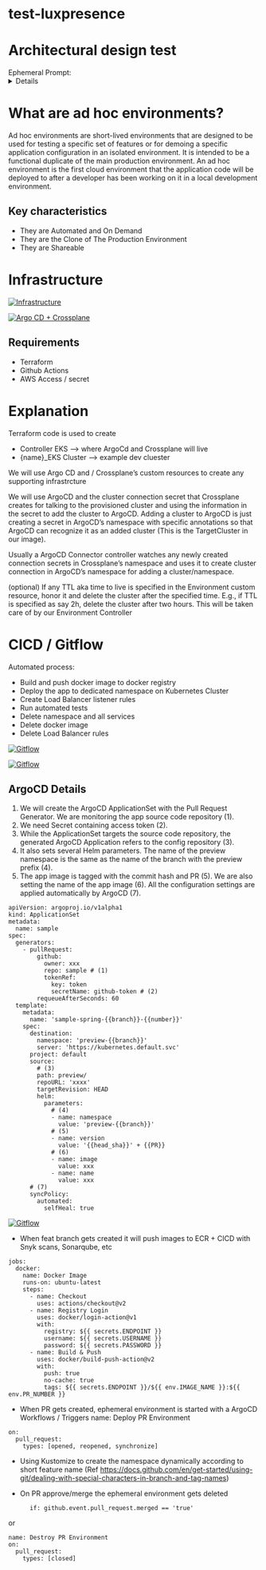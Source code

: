 # test-luxpresence

# Architectural design test

<summary>Ephemeral Prompt:</summary>
<details>

```
Your team is responsible for delivering ephemeral environments to the other engineering teams. These environments should be created when a developer submits a pull request on GitHub. They should also mirror staging and production which runs microservices on Kubernetes and uses PostgreSQL as the primary database. You are free to pull in any other tool you see the need for — e.g., CI/CD, logging, and etc.
Whiteboard a system that addresses the following requirements:

Ephemeral environments should be spun up on-demand and torn down when no longer needed

Engineers should be able to access their environments via a URL

Environments should be able to be customized with different versions of dependencies (e.g., Service_A should be the feature branch a developer is working on and all other services represent the current version on staging/production)

Please walk us through your solution, including any relevant Kubernetes resources/components, and how you would ensure scalability, availability, and reliability.

Feel free to use any whiteboard tool to save your work for the interview. Here is one we recommend: https://excalidraw.com/
 
Please let me know if you have any questions!
```

</details>


# What are ad hoc environments?
Ad hoc environments are short-lived environments that are designed to be used for testing a specific set of features or for demoing a specific application configuration in an isolated environment. It is intended to be a functional duplicate of the main production environment. An ad hoc environment is the first cloud environment that the application code will be deployed to after a developer has been working on it in a local development environment.

## Key characteristics

* They are Automated and On Demand
* They are the Clone of The Production Environment 
* They are Shareable

# Infrastructure

[![Infrastructure](./images/infrastructure.png)]()

[![Argo CD + Crossplane](./images/crossplane.png)]()

## Requirements

* Terraform
* Github Actions
* AWS Access / secret


# Explanation

Terraform code is used to create

* Controller EKS --> where ArgoCd and Crossplane will live
* {name}_EKS Cluster --> example dev cluester

We will use Argo CD and / Crossplane’s custom resources  to create any supporting infrastrcture

We will use ArgoCD and the cluster connection secret that Crossplane creates for talking to the provisioned cluster and using the information in the secret to add the cluster to ArgoCD. 
Adding a cluster to ArgoCD is just creating a secret in ArgoCD’s namespace with specific annotations so that ArgoCD can recognize it as an added cluster (This is the TargetCluster in our image). 

Usually a ArgoCD Connector controller  watches any newly created connection secrets in Crossplane’s namespace and uses it to create cluster connection in ArgoCD’s namespace for adding a cluster/namespace.

(optional) If any TTL aka time to live is specified in the Environment custom resource, honor it and delete the cluster after the specified time. E.g., if TTL is specified as say 2h, delete the cluster after two hours. This will be taken care of by our Environment Controller



# CICD / Gitflow

Automated process:

* Build and push docker image to docker registry
* Deploy the app to dedicated namespace on Kubernetes Cluster
* Create Load Balancer listener rules
* Run automated tests
* Delete namespace and all services
* Delete docker image
* Delete Load Balancer rules

[![Gitflow](./images/gitflow_ephemeral_environments.png)]()

[![Gitflow](./images/CICD_ephemeral.png)]()

## ArgoCD Details

1. We will create the ArgoCD ApplicationSet with the Pull Request Generator. We are monitoring the app source code repository (1). 
2. We need Secret containing access token (2).
3. While the ApplicationSet targets the source code repository, the generated ArgoCD Application refers to the config repository (3).
4. It also sets several Helm parameters. The name of the preview namespace is the same as the name of the branch with the preview prefix (4). 
5. The app image is tagged with the commit hash and PR (5). We are also setting the name of the app image (6). All the configuration settings are applied automatically by ArgoCD (7).

```
apiVersion: argoproj.io/v1alpha1
kind: ApplicationSet
metadata:
  name: sample
spec:
  generators:
    - pullRequest:
        github:
          owner: xxx
          repo: sample # (1)
          tokenRef:
            key: token
            secretName: github-token # (2)
        requeueAfterSeconds: 60
  template:
    metadata:
      name: 'sample-spring-{{branch}}-{{number}}'
    spec:
      destination:
        namespace: 'preview-{{branch}}'
        server: 'https://kubernetes.default.svc'
      project: default
      source:
        # (3)
        path: preview/
        repoURL: 'xxxx'
        targetRevision: HEAD
        helm:
          parameters:
            # (4)
            - name: namespace
              value: 'preview-{{branch}}'
            # (5)
            - name: version
              value: '{{head_sha}}' + {{PR}}
            # (6)
            - name: image
              value: xxx
            - name: name
              value: xxx
      # (7)
      syncPolicy:
        automated:
          selfHeal: true
```
[![Gitflow](./images/CICD02.webp)]()


* When feat branch gets created it will push images to ECR + CICD with Snyk scans, Sonarqube, etc
```
jobs:
  docker:
    name: Docker Image
    runs-on: ubuntu-latest
    steps:
      - name: Checkout
        uses: actions/checkout@v2
      - name: Registry Login
        uses: docker/login-action@v1
        with:
          registry: ${{ secrets.ENDPOINT }}
          username: ${{ secrets.USERNAME }}
          password: ${{ secrets.PASSWORD }}
      - name: Build & Push
        uses: docker/build-push-action@v2
        with:
          push: true
          no-cache: true
          tags: ${{ secrets.ENDPOINT }}/${{ env.IMAGE_NAME }}:${{ env.PR_NUMBER }}
```
* When PR gets created, ephemeral environment is started with a ArgoCD Workflows / Triggers
name: Deploy PR Environment
```
on:
  pull_request:
    types: [opened, reopened, synchronize]
```
* Using Kustomize to create the namespace dynamically according to short feature name (Ref https://docs.github.com/en/get-started/using-git/dealing-with-special-characters-in-branch-and-tag-names)

* On PR approve/merge the ephemeral environment gets deleted
```
      if: github.event.pull_request.merged == 'true'
```

or
```
name: Destroy PR Environment
on:
  pull_request:
    types: [closed]
```
